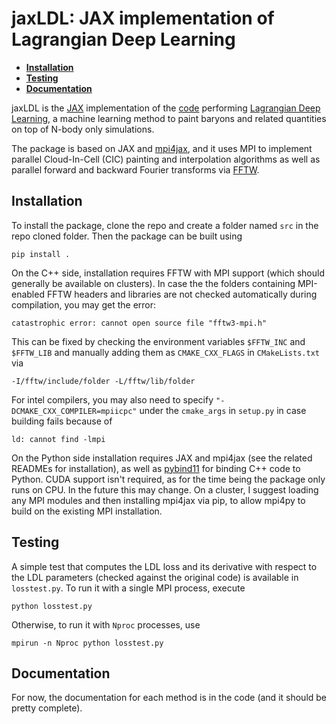 # jaxLDL: JAX implementation of Lagrangian Deep Learning

* [**Installation**](#installation)
* [**Testing**](#testing)
* [**Documentation**](#documentation)

jaxLDL is the [JAX](https://github.com/google/jax) implementation of the [code](https://github.com/biweidai/LDL) performing [Lagrangian Deep Learning](https://arxiv.org/abs/2010.02926), a machine learning method to paint baryons and related quantities on top of N-body only simulations.

The package is based on JAX and [mpi4jax](https://github.com/mpi4jax/mpi4jax/tree/master), and it uses MPI to implement parallel Cloud-In-Cell (CIC) painting and interpolation algorithms as well as parallel forward and backward Fourier transforms via [FFTW](https://www.fftw.org/).

## Installation
To install the package, clone the repo and create a folder named ```src``` in the repo cloned folder. Then the package can be built using
```
pip install .
```
On the C++ side, installation requires FFTW with MPI support (which should generally be available on clusters). In case the the folders containing MPI-enabled FFTW headers and libraries are not checked automatically during compilation, you may get the error:
```
catastrophic error: cannot open source file "fftw3-mpi.h"
```
This can be fixed by checking the environment variables ```$FFTW_INC``` and ```$FFTW_LIB``` and manually adding them as ```CMAKE_CXX_FLAGS``` in ```CMakeLists.txt``` via
```
-I/fftw/include/folder -L/fftw/lib/folder
```
For intel compilers, you may also need to specify ```"-DCMAKE_CXX_COMPILER=mpiicpc"``` under the ```cmake_args``` in ```setup.py``` in case building fails because of
```
ld: cannot find -lmpi
```
On the Python side installation requires JAX and mpi4jax (see the related READMEs for installation), as well as [pybind11](https://github.com/pybind/pybind11) for binding C++ code to Python.
CUDA support isn't required, as for the time being the package only runs on CPU. In the future this may change.
On a cluster, I suggest loading any MPI modules and then installing mpi4jax via pip, to allow mpi4py to build on the existing MPI installation.

## Testing
A simple test that computes the LDL loss and its derivative with respect to the LDL parameters (checked against the original code) is available in ```losstest.py```. To run it with a single MPI process, execute
```
python losstest.py
```
Otherwise, to run it with ```Nproc``` processes, use
```
mpirun -n Nproc python losstest.py
```

## Documentation
For now, the documentation for each method is in the code (and it should be pretty complete).

